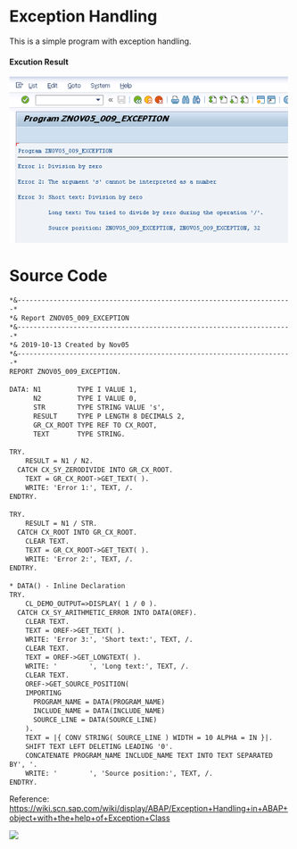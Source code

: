 ﻿# Exception Handling

This is a simple program with exception handling.

#### Excution Result 

<img src="https://github.com/Nov05/pictures/blob/master/ABAP%20101/2019-10-13%2021_44_54-exception%20handling.png?raw=true" width=500>

# Source Code

```
*&---------------------------------------------------------------------*
*& Report ZNOV05_009_EXCEPTION
*&---------------------------------------------------------------------*
*& 2019-10-13 Created by Nov05
*&---------------------------------------------------------------------*
REPORT ZNOV05_009_EXCEPTION.

DATA: N1         TYPE I VALUE 1,
      N2         TYPE I VALUE 0,
      STR        TYPE STRING VALUE 's',
      RESULT     TYPE P LENGTH 8 DECIMALS 2,
      GR_CX_ROOT TYPE REF TO CX_ROOT,
      TEXT       TYPE STRING.

TRY.
    RESULT = N1 / N2.
  CATCH CX_SY_ZERODIVIDE INTO GR_CX_ROOT.
    TEXT = GR_CX_ROOT->GET_TEXT( ).
    WRITE: 'Error 1:', TEXT, /.
ENDTRY.

TRY.
    RESULT = N1 / STR.
  CATCH CX_ROOT INTO GR_CX_ROOT.
    CLEAR TEXT.
    TEXT = GR_CX_ROOT->GET_TEXT( ).
    WRITE: 'Error 2:', TEXT, /.
ENDTRY.

* DATA() - Inline Declaration
TRY.
    CL_DEMO_OUTPUT=>DISPLAY( 1 / 0 ).
  CATCH CX_SY_ARITHMETIC_ERROR INTO DATA(OREF).
    CLEAR TEXT.
    TEXT = OREF->GET_TEXT( ).
    WRITE: 'Error 3:', 'Short text:', TEXT, /.
    CLEAR TEXT.
    TEXT = OREF->GET_LONGTEXT( ).
    WRITE: '        ', 'Long text:', TEXT, /.
    CLEAR TEXT.
    OREF->GET_SOURCE_POSITION(
    IMPORTING
      PROGRAM_NAME = DATA(PROGRAM_NAME)
      INCLUDE_NAME = DATA(INCLUDE_NAME)
      SOURCE_LINE = DATA(SOURCE_LINE)
    ).
    TEXT = |{ CONV STRING( SOURCE_LINE ) WIDTH = 10 ALPHA = IN }|.
    SHIFT TEXT LEFT DELETING LEADING '0'.
    CONCATENATE PROGRAM_NAME INCLUDE_NAME TEXT INTO TEXT SEPARATED BY', '.
    WRITE: '        ', 'Source position:', TEXT, /.
ENDTRY.
```

Reference:  
https://wiki.scn.sap.com/wiki/display/ABAP/Exception+Handling+in+ABAP+object+with+the+help+of+Exception+Class  

<img src="https://wiki.scn.sap.com/wiki/download/attachments/64259785/exception_handling_3.GIF?version=1&modificationDate=1228299550000&api=v2" width=400>
